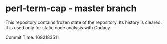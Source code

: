 # perl-term-cap - master branch

This repository contains frozen state of the repository.
Its history is cleared. It is used only for static code
analysis with Codacy.

Commit Time: 1692183511